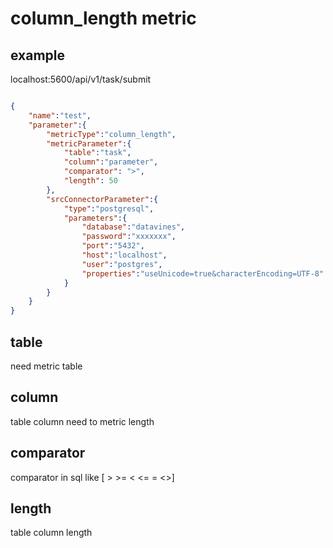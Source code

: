 # column_length metric

## example

localhost:5600/api/v1/task/submit
```json

{
    "name":"test",
    "parameter":{
        "metricType":"column_length",
        "metricParameter":{
            "table":"task",
            "column":"parameter",
            "comparator": ">",
            "length": 50
        },
        "srcConnectorParameter":{
            "type":"postgresql",
            "parameters":{
                "database":"datavines",
                "password":"xxxxxxx",
                "port":"5432",
                "host":"localhost",
                "user":"postgres",
                "properties":"useUnicode=true&characterEncoding=UTF-8"
            }
        }
    }
}
```

## table
need metric table

## column
table column need to metric length

## comparator
comparator in sql like [ > >= < <= = <>]

## length
table column length
